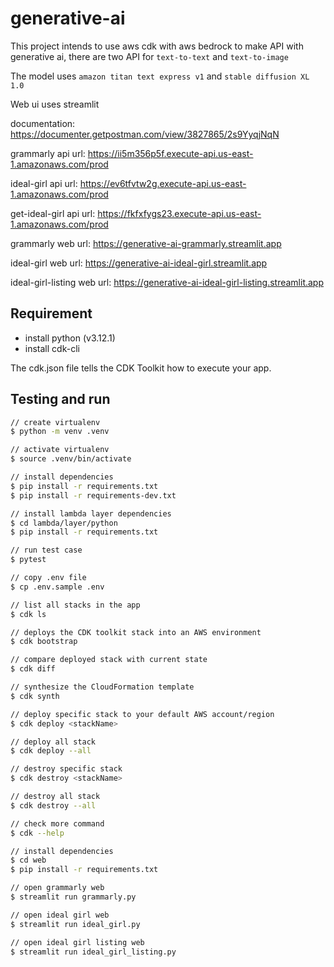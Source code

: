 # generative-ai

This project intends to use aws cdk with aws bedrock to make API with generative ai, there are two API for `text-to-text` and `text-to-image`

The model uses `amazon titan text express v1` and `stable diffusion XL 1.0`

Web ui uses streamlit

documentation: <https://documenter.getpostman.com/view/3827865/2s9YyqjNqN>

grammarly api url: <https://ii5m356p5f.execute-api.us-east-1.amazonaws.com/prod>

ideal-girl api url: <https://ev6tfvtw2g.execute-api.us-east-1.amazonaws.com/prod>

get-ideal-girl api url: <https://fkfxfygs23.execute-api.us-east-1.amazonaws.com/prod>

grammarly web url: <https://generative-ai-grammarly.streamlit.app>

ideal-girl web url: <https://generative-ai-ideal-girl.streamlit.app>

ideal-girl-listing web url: <https://generative-ai-ideal-girl-listing.streamlit.app>

## Requirement

- install python (v3.12.1)
- install cdk-cli

The cdk.json file tells the CDK Toolkit how to execute your app.

## Testing and run

```zsh
// create virtualenv
$ python -m venv .venv

// activate virtualenv
$ source .venv/bin/activate

// install dependencies
$ pip install -r requirements.txt
$ pip install -r requirements-dev.txt

// install lambda layer dependencies
$ cd lambda/layer/python
$ pip install -r requirements.txt

// run test case
$ pytest
```

```zsh
// copy .env file
$ cp .env.sample .env

// list all stacks in the app
$ cdk ls

// deploys the CDK toolkit stack into an AWS environment
$ cdk bootstrap

// compare deployed stack with current state
$ cdk diff

// synthesize the CloudFormation template
$ cdk synth

// deploy specific stack to your default AWS account/region
$ cdk deploy <stackName>

// deploy all stack
$ cdk deploy --all

// destroy specific stack
$ cdk destroy <stackName>

// destroy all stack
$ cdk destroy --all

// check more command
$ cdk --help
```

```zsh
// install dependencies
$ cd web
$ pip install -r requirements.txt

// open grammarly web
$ streamlit run grammarly.py

// open ideal girl web
$ streamlit run ideal_girl.py

// open ideal girl listing web
$ streamlit run ideal_girl_listing.py
```
